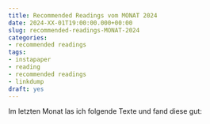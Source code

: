 ```yaml
---
title: Recommended Readings vom MONAT 2024
date: 2024-XX-01T19:00:00.000+00:00
slug: recommended-readings-MONAT-2024
categories:
- recommended readings
tags:
- instapaper
- reading
- recommended readings
- linkdump
draft: yes
---
```


Im letzten Monat las ich folgende Texte und fand diese gut:
